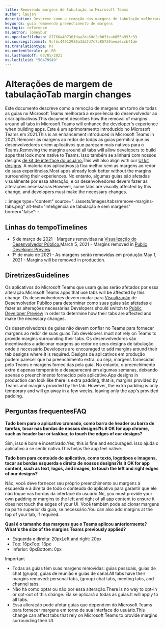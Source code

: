 ```yaml
---
title: Removendo margens de tabulação no Microsoft Teams
author: laujan
description: Descreve como a remoção das margens de tabulação melhorará a experiência do desenvolvedor.
keywords: guia removendo preenchimento de margens
ms.topic: reference
ms.author: lomeybur
ms.openlocfilehash: 87766a40730fdaa2da80c2e0031eab655a993c33
ms.sourcegitcommit: 9cfbc44912980a33d2d7c7c85739aeea6ccb41de
ms.translationtype: MT
ms.contentlocale: pt-BR
ms.lasthandoff: 03/05/2021
ms.locfileid: "50479949"
---
```

# <a name="tab-margin-changes"></a><span data-ttu-id="4a2fc-104">Alterações de margem de tabulação</span><span class="sxs-lookup"><span data-stu-id="4a2fc-104">Tab margin changes</span></span>

<span data-ttu-id="4a2fc-105">Este documento descreve como a remoção de margens em torno de todas as guias no Microsoft Teams melhorará a experiência do desenvolvedor ao criar aplicativos.</span><span class="sxs-lookup"><span data-stu-id="4a2fc-105">This document describes how the removal of margins around all tabs in Microsoft Teams will enhance the developer's experience when building apps.</span></span> <span data-ttu-id="4a2fc-106">Este é um aprimoramento introduzido no Microsoft Teams em 2021.</span><span class="sxs-lookup"><span data-stu-id="4a2fc-106">This is an enhancement introduced in Microsoft Teams in 2021.</span></span>
<span data-ttu-id="4a2fc-107">Remover as margens ao redor de todas as guias permitirá que os desenvolvedores criem aplicativos que pareçam mais nativos para o Teams.</span><span class="sxs-lookup"><span data-stu-id="4a2fc-107">Removing the margins around all tabs will allow developers to build apps that look more native to Teams.</span></span> <span data-ttu-id="4a2fc-108">Isso também se alinhará com nossos designs [de kit de interface do usuário.](~/tabs/design/tabs.md)</span><span class="sxs-lookup"><span data-stu-id="4a2fc-108">This will also align with our [UI kit designs](~/tabs/design/tabs.md).</span></span> <span data-ttu-id="4a2fc-109">A maioria dos aplicativos já fica melhor sem as margens ao redor de suas experiências.</span><span class="sxs-lookup"><span data-stu-id="4a2fc-109">Most apps already look better without the margins surrounding their experiences.</span></span> <span data-ttu-id="4a2fc-110">No entanto, algumas guias são afetadas visualmente por essa alteração, e os desenvolvedores devem fazer as alterações necessárias.</span><span class="sxs-lookup"><span data-stu-id="4a2fc-110">However, some tabs are visually affected by this change, and developers must make the necessary changes.</span></span>

:::image type="content" source="../assets/images/tabs/remove-margins-tabs.png" alt-text="Inteligência de tabulação e sem margens" border="false":::

## <a name="timelines"></a><span data-ttu-id="4a2fc-112">Linhas do tempo</span><span class="sxs-lookup"><span data-stu-id="4a2fc-112">Timelines</span></span>

* <span data-ttu-id="4a2fc-113">5 de março de 2021 - Margens removidas na [Visualização do Desenvolvedor Público.](~/resources/dev-preview/developer-preview-intro.md)</span><span class="sxs-lookup"><span data-stu-id="4a2fc-113">March 5, 2021 - Margins removed in [Public Developer Preview](~/resources/dev-preview/developer-preview-intro.md).</span></span>
* <span data-ttu-id="4a2fc-114">1º de maio de 2021 - As margens serão removidas em produção.</span><span class="sxs-lookup"><span data-stu-id="4a2fc-114">May 1, 2021 - Margins will be removed in production.</span></span>

## <a name="guidelines"></a><span data-ttu-id="4a2fc-115">Diretrizes</span><span class="sxs-lookup"><span data-stu-id="4a2fc-115">Guidelines</span></span>

<span data-ttu-id="4a2fc-116">Os aplicativos do Microsoft Teams que usam guias serão afetados por essa alteração.</span><span class="sxs-lookup"><span data-stu-id="4a2fc-116">Microsoft Teams apps that use tabs will be affected by this change.</span></span> <span data-ttu-id="4a2fc-117">Os desenvolvedores devem mudar para [Visualização](~/resources/dev-preview/developer-preview-intro.md) de Desenvolvedor Público para determinar como suas guias são afetadas e fazer as alterações necessárias.</span><span class="sxs-lookup"><span data-stu-id="4a2fc-117">Developers should switch to [Public Developer Preview](~/resources/dev-preview/developer-preview-intro.md) in order to determine how their tabs are affected and make the necessary changes.</span></span>

<span data-ttu-id="4a2fc-118">Os desenvolvedores de guias não devem confiar no Teams para fornecer margens ao redor de suas guias.</span><span class="sxs-lookup"><span data-stu-id="4a2fc-118">Tab developers must not rely on Teams to provide margins surrounding their tabs.</span></span> <span data-ttu-id="4a2fc-119">Os desenvolvedores são incentivados a adicionar margens ao redor de seus designs de tabulação onde é necessário.</span><span class="sxs-lookup"><span data-stu-id="4a2fc-119">Developers are encouraged to add margins around their tab designs where it is required.</span></span> <span data-ttu-id="4a2fc-120">Designs de aplicativos em produção podem parecer que há preenchimento extra, ou seja, margens fornecidas pelo Teams e margens fornecidas pela guia. No entanto, o preenchimento extra é apenas temporário e desaparecerá em algumas semanas, deixando apenas o preenchimento fornecido pelo aplicativo.</span><span class="sxs-lookup"><span data-stu-id="4a2fc-120">App designs in production can look like there is extra padding, that is, margins provided by Teams and margins provided by the tab. However, the extra padding is only temporary and will go away in a few weeks, leaving only the app's provided padding.</span></span>

## <a name="faq"></a><span data-ttu-id="4a2fc-121">Perguntas frequentes</span><span class="sxs-lookup"><span data-stu-id="4a2fc-121">FAQ</span></span>

<span data-ttu-id="4a2fc-122">**Tudo bem para o aplicativo cromado, como barra de header ou barra de tarefas, tocar nas bordas de nossos designs?**</span><span class="sxs-lookup"><span data-stu-id="4a2fc-122">**Is it OK for app chrome, such as header bar or taskbar, to touch the edges of our designs?**</span></span>

<span data-ttu-id="4a2fc-123">Sim, isso é bom e incentivado.</span><span class="sxs-lookup"><span data-stu-id="4a2fc-123">Yes, this is fine and encouraged.</span></span> <span data-ttu-id="4a2fc-124">Isso ajuda o aplicativo a se sentir nativo.</span><span class="sxs-lookup"><span data-stu-id="4a2fc-124">This helps the app feel native.</span></span>

<span data-ttu-id="4a2fc-125">**Tudo bem para conteúdo do aplicativo, como texto, logotipos e imagens, tocar as bordas esquerda e direita de nossos designs?**</span><span class="sxs-lookup"><span data-stu-id="4a2fc-125">**Is it OK for app content, such as text, logos, and images, to touch the left and right edges of our designs?**</span></span>

<span data-ttu-id="4a2fc-126">Não, você deve fornecer seu próprio preenchimento ou margens à esquerda e à direita de todo o conteúdo do aplicativo para garantir que ele não toque nas bordas da interface do usuário.</span><span class="sxs-lookup"><span data-stu-id="4a2fc-126">No, you must provide your own padding or margins to the left and right of all app content to ensure it does not touch the edges of your UI.</span></span> <span data-ttu-id="4a2fc-127">Você também pode adicionar margens na parte superior da guia, se necessário.</span><span class="sxs-lookup"><span data-stu-id="4a2fc-127">You can also add margins at the top of your tab, if required.</span></span>

<span data-ttu-id="4a2fc-128">**Qual é o tamanho das margens que o Teams aplicou anteriormente?**</span><span class="sxs-lookup"><span data-stu-id="4a2fc-128">**What's the size of the margins Teams previously applied?**</span></span>

* <span data-ttu-id="4a2fc-129">Esquerda e direita: 20px</span><span class="sxs-lookup"><span data-stu-id="4a2fc-129">Left and right: 20px</span></span>
* <span data-ttu-id="4a2fc-130">Top: 16px</span><span class="sxs-lookup"><span data-stu-id="4a2fc-130">Top: 16px</span></span>
* <span data-ttu-id="4a2fc-131">Inferior: 0px</span><span class="sxs-lookup"><span data-stu-id="4a2fc-131">Bottom: 0px</span></span>

> [!IMPORTANT]
> * <span data-ttu-id="4a2fc-132">Todas as guias têm suas margens removidas: guias pessoais, guias de chat (grupo), guias de reunião e guias de canal.</span><span class="sxs-lookup"><span data-stu-id="4a2fc-132">All tabs have their margins removed: personal tabs, (group) chat tabs, meeting tabs, and channel tabs.</span></span>
> * <span data-ttu-id="4a2fc-133">Não há como optar ou não por essa alteração.</span><span class="sxs-lookup"><span data-stu-id="4a2fc-133">There is no way to opt-in or opt-out of this change.</span></span> <span data-ttu-id="4a2fc-134">Ela se aplicará a todas as guias.</span><span class="sxs-lookup"><span data-stu-id="4a2fc-134">It will apply to all tabs.</span></span>
> * <span data-ttu-id="4a2fc-135">Essa alteração pode afetar guias que dependem do Microsoft Teams para fornecer margens em torno de sua interface do usuário.</span><span class="sxs-lookup"><span data-stu-id="4a2fc-135">This change can affect tabs that rely on Microsoft Teams to provide margins surrounding their UI.</span></span>
